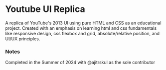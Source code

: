 # Youtube UI Replica
A replica of YouTube's 2013 UI using pure HTML and CSS as an educational project. Created with an emphasis on learning html and css fundamentals like responsive design, css flexbox and grid, absolute/relative position, and UI/UX principles. 

### Notes
Completed in the Summer of 2024 with @ajitrskul as the sole contributor
  
